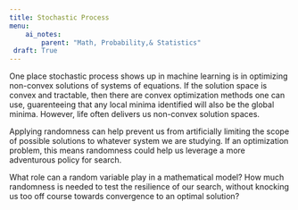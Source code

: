 ```yaml
---
title: Stochastic Process
menu:
    ai_notes:
        parent: "Math, Probability,& Statistics" 
 draft: True
---
```


One place stochastic process shows up in machine learning is in
optimizing non-convex solutions of systems of equations. If the solution
space is convex and tractable, then there are convex optimization
methods one can use, guarenteeing that any local minima identified will
also be the global minima. However, life often delivers us non-convex
solution spaces.

Applying randomness can help prevent us from artificially limiting the
scope of possible solutions to whatever system we are studying. If an
optimization problem, this means randomness could help us leverage a
more adventurous policy for search.

What role can a random variable play in a mathematical model? How much
randomness is needed to test the resilience of our search, without
knocking us too off course towards convergence to an optimal solution?
